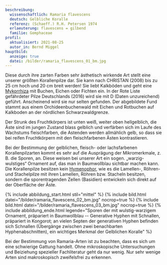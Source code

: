 ```yaml
---
beschreibung:
  wissenschaftlich: Ramaria flavescens
  deutsch: Gelbliche Koralle
  referenz: (Schaeff.) R.H. Petersen 1974
  erlaeuterung: flavescens = gilbend
  familie: Gomphaceae
profil:
  aktualisiert: 2021-08-25
  autor_in: Bernd Miggel
hauptbild:
  anzeige: true
  datei: /bilder/ramaria_flavescens_01_bm.jpg
---
```

Diese durch ihre zarten Farben sehr ästhetisch wirkende Art stellt eine unserer größten Korallenpilze dar. Sie kann nach CHRISTAN (2008) bis zu 25 cm hoch und 20 cm breit werden! Sie liebt Kalkböden und geht eine [Mykorrhiza](Mykorrhiza "Glossar") mit Buchen, Eichen oder Fichten ein. In der Rote Liste gefährdeter Pilze Deutschlands (2016) wird sie mit D (Daten unzureichend) geführt. Anscheinend wird sie nur selten gefunden. Der abgebildete Fund stammt aus einem Orchideenbuchenwald mit Eichen und Rotbuchen auf Kalkboden an der nördlichen Schwarzwaldgrenze.

Der Strunk des Fruchtkörpers ist unten weiß, weiter oben hellgelblich, die Äste sind im jungen Zustand blass gelblich und verfärben sich im Laufe des Wachstums fleischfarben, die Astenden werden allmählich gelb, so dass sie bei reifen Fruchtkörpern mit den fleischfarbenen Ästen kontrastieren.

Bei der Bestimmung der gelblichen, fleisch- oder lachsfarbenen Korallenpilzarten kommt es sehr auf die Ausprägung der Mikromerkmale, z. B. die Sporen, an. Diese weisen bei unserer Art ein sogen. „warzig-wulstiges“ Ornament auf, das man in Baumwollblau sichtbar machen kann. Die Korallenpilze besitzen kein [Hymenophor](Hymenophor "Glossar"), wie es die Lamellen-, Röhren- und Stachelpilze mit ihren Lamellen, Röhren bzw. Stacheln besitzen, sondern die sporentragenden Zellen (Basidien) entwickeln sich direkt auf der Oberfläche der Äste.

{% include abbildung_start.html stil="mittel" %}
{% include bild.html datei="/bilder/ramaria_flavescens_02_bm.jpg" nocrop=true %}
{% include bild.html datei="/bilder/ramaria_flavescens_03_bm.jpg" nocrop=true %}
{% include abbildung_ende.html legende="Sporen der mit wulstig-warzigem Ornament, präpariert in Baumwollblau  --  Generative Hyphen mit Schnallen, präpariert in Kongorot; an vielen Septen der generativen Hyphen befinden sich Schnallen (Übergänge zwischen zwei benachbarten Hyphenabschnitten), ein wichtiges Merkmal der Gelblichen Koralle" %}

Bei der Bestimmung von Ramaria-Arten ist zu beachten, dass es sich um eine schwierige Gattung handelt. Ohne mikroskopische Untersuchungen und Beiziehung spezieller Fachliteratur geht da nur wenig.  Nur sehr wenige Arten sind makroskopisch zweifelsfrei zu erkennen.